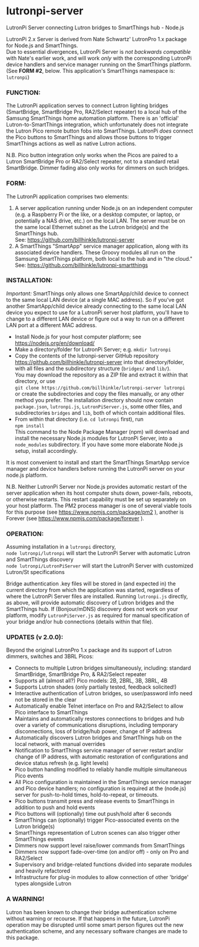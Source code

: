 # lutronpi-server
LutronPi Server connecting Lutron bridges to SmartThings hub - Node.js

LutronPi 2.x Server is derived from Nate Schwartz' LutronPro 1.x package for Node.js and SmartThings.  
Due to essential divergences, LutronPi Server is _not backwards compatible_ with Nate's earlier work,
and will work _only_ with the corresponding LutronPi device handlers and service manager running
on the SmartThings platform.  
(See **FORM #2**, below.  This application's SmartThings namespace is: `lutronpi`)

### FUNCTION:
The LutronPi application serves to connect Lutron lighting bridges (SmartBridge, SmartBridge Pro,
RA2/Select repeater) to a local hub of the Samsung SmartThings home automation platform. There is an
'official' Lutron-to-SmartThings integration, which unfortunately does not integrate the Lutron Pico
remote button fobs into SmartThings.  LutronPi _does_ connect the Pico buttons to SmartThings and allows those
buttons to trigger SmartThings actions as well as native Lutron actions.

N.B. Pico button integration only works when the Picos are paired to a Lutron SmartBridge Pro or RA2/Select
repeater, not to a standard retail SmartBridge.  Dimmer fading also only works for dimmers on such bridges.

### FORM:
The LutronPi application comprises two elements:
  1. A server application running under Node.js on an independent computer (e.g. a Raspberry Pi or the like,
  or a desktop computer, or laptop, or potentially a NAS drive, etc.) on the local LAN.  The server must be
  on the same local Ethernet subnet as the Lutron bridge(s) and the SmartThings hub.  
  See: https://github.com/billhinkle/lutronpi-server  
  2. A SmartThings "SmartApp" service manager application, along with its associated device handlers. These
  Groovy modules all run on the Samsung SmartThings platform, both local to the hub and in "the cloud."  
  See: https://github.com/billhinkle/lutronpi-smartthings  

### INSTALLATION:
_Important:_ SmartThings only allows one SmartApp/child device to connect to the same local LAN device (at a single  MAC address).  So if you've got another SmartApp/child device already connecting to the same local LAN device you expect to use for a LutronPi server host platform, you'll have to change to a different LAN device or figure out a way to run on a different LAN port at a different MAC address.
  * Install Node.js for your host computer platform; see https://nodejs.org/en/download/
  * Make a directory/folder for LutronPi Server; e.g. `mkdir lutronpi`
  * Copy the contents of the lutronpi-server GitHub repository 
    https://github.com/billhinkle/lutronpi-server
	into that directory/folder, with all files and the subdirectory structure (`bridges/` and `lib/`).  
	You may download the repository as a ZIP file and extract it within that directory, or use  
	`git clone https://github.com/billhinkle/lutronpi-server lutronpi`  
	or create the subdirectories and copy the files manually, or any other method you prefer.  The
	installation directory should now contain  
	`package.json`, `lutronpi.js`, `LutronPiServer.js`, some other files, and subdirectories `bridges`
	and `lib`, both of which contain additional files.
  * From within that directory (i.e. `cd lutronpi` first), run  
    `npm install`  
	This command to the Node Package Manager (npm) will download and install the necessary Node.js
	modules for LutronPi Server, into a `node_modules` subdirectory.  If you have some more elaborate
	Node.js setup, install accordingly.
	
 It is most convenient to install and start the SmartThings SmartApp service manager and device handlers
 before running the LutronPi server on your node.js platform.

 N.B. Neither LutronPi Server nor Node.js provides automatic restart of the server application when its host
 computer shuts down, power-fails, reboots, or otherwise restarts.  This restart capability must be set up
 separately on your host platform.  The PM2 process manager is one of several viable tools for this purpose
 (see https://www.npmjs.com/package/pm2 ), another is Forever (see https://www.npmjs.com/package/forever ).

 ### OPERATION:
 Assuming installation in a `lutronpi` directory,  
 `node lutronpi/lutronpi`   will start the LutronPi Server with automatic Lutron and SmartThings discovery  
 `node lutronpi/LutronPiServer`  will start the LutronPi Server with customized Lutron/St specifications
 
 Bridge authentication .key files will be stored in (and expected in) the current directory from which
 the application was started, regardless of where the LutronPi Server files are installed.
 Running `lutronpi.js` directly, as above, will provide automatic discovery of Lutron bridges and the
 SmartThings hub.   If (Bonjour/mDNS) discovery does not work on your platform, modify `LutronPiServer.js`
 as required for manual specification of your bridge and/or hub connections (details within that file).
 
### UPDATES (v 2.0.0):
Beyond the original LutronPro 1.x package and its support of Lutron dimmers, switches and 3BRL Picos:
  * Connects to multiple Lutron bridges simultaneously, including:
    standard SmartBridge, SmartBridge Pro, & RA2/Select repeater
  * Supports all (almost all?) Pico models: 2B, 2BRL, 3B, 3BRL, 4B
  * Supports Lutron shades (only partially tested, feedback solicited!)
  * Interactive authentication of Lutron bridges, so user/password info need not be stored in the clear
  * Automatically enable Telnet interface on Pro and RA2/Select to allow Pico interface to SmartThings
  * Maintains and automatically restores connections to bridges and hub over a variety of communications
    disruptions, including temporary disconnections, loss of bridge/hub power, change of IP address
  * Automatically discovers Lutron bridges and SmartThings hub on the local network, with manual overrides
  * Notification to SmartThings service manager of server restart and/or change of IP address, with
    automatic restoration of configurations and device status refresh (e.g. light levels)
  * Pico button handling modified to reliably handle multiple simultaneous Pico events
  * All Pico configuration is maintained in the SmartThings service manager and Pico device handlers;
    no configuration is required at the (node.js) server for push-to-hold times, hold-to-repeat, or timeouts.
  * Pico buttons transmit press and release events to SmartThings in addition to push and hold events
  * Pico buttons will (optionally) time out push/hold after 6 seconds
  * SmartThings can (optionally) trigger Pico-associated events on the Lutron bridge(s)
  * SmartThings representation of Lutron scenes can also trigger other SmartThings events
  * Dimmers now support level raise/lower commands from SmartThings
  * Dimmers now support fade-over-time (on and/or off) - only on Pro and RA2/Select
  * Supervisory and bridge-related functions divided into separate modules and heavily refactored
  * Infrastructure for plug-in modules to allow connection of other 'bridge' types alongside Lutron

### A WARNING!
Lutron has been known to change their bridge authentication scheme without warning or recourse.  If
that happens in the future, LutronPi operation may be disrupted until some smart person figures out the
new authentication scheme, and any necessary software changes are made to this package.
